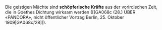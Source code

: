 
Die geistigen Mächte sind **schöpferische Kräfte** aus der vorirdischen Zeit, die in Goethes Dichtung wirksam werden ([[GA068c (28.) ÜBER «PANDORA», nicht öffentlicher Vortrag Berlin, 25. Oktober 1909|GA068c/28]]).
